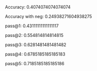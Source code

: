 Accuracy: 0.4074074074074074

Accuracy with neg: 0.24938271604938275

pass@1: 0.43111111111111117

pass@2: 0.554814814814815

pass@3: 0.6281481481481482

pass@4: 0.6785185185185183

pass@5: 0.7185185185185186
